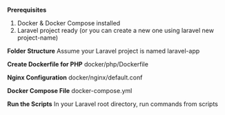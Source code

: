 **Prerequisites**
1. Docker & Docker Compose installed
2. Laravel project ready (or you can create a new one using laravel new project-name)

**Folder Structure**
Assume your Laravel project is named laravel-app

**Create Dockerfile for PHP**
docker/php/Dockerfile

**Nginx Configuration**
docker/nginx/default.conf

**Docker Compose File**
docker-compose.yml

**Run the Scripts**
In your Laravel root directory, run commands from scripts
